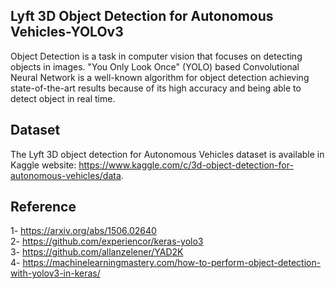 ## Lyft 3D Object Detection for Autonomous Vehicles-YOLOv3

Object Detection is a task in computer vision that focuses on detecting objects in images. "You Only Look Once" (YOLO) based Convolutional Neural Network is a well-known algorithm for object detection achieving state-of-the-art results because of its high accuracy and being able to detect object in real time.

## Dataset
The Lyft 3D object detection for Autonomous Vehicles dataset is available in Kaggle website: https://www.kaggle.com/c/3d-object-detection-for-autonomous-vehicles/data.

## Reference
1- https://arxiv.org/abs/1506.02640 <br />
2- https://github.com/experiencor/keras-yolo3 <br />
3- https://github.com/allanzelener/YAD2K <br />
4- https://machinelearningmastery.com/how-to-perform-object-detection-with-yolov3-in-keras/

